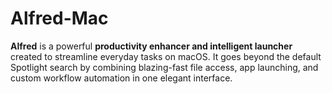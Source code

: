 # Alfred-Mac
**Alfred** is a powerful **productivity enhancer and intelligent launcher** created to streamline everyday tasks on macOS. It goes beyond the default Spotlight search by combining blazing-fast file access, app launching, and custom workflow automation in one elegant interface.  
